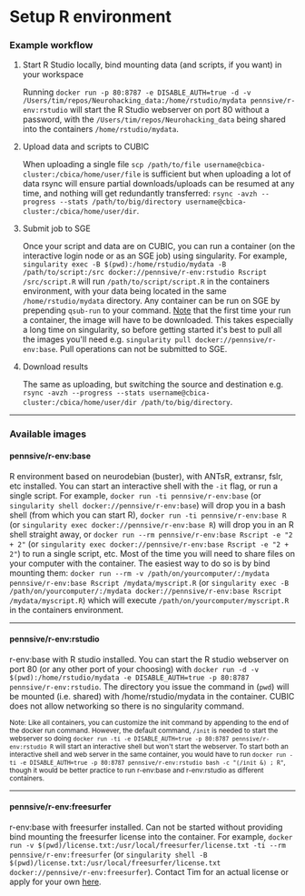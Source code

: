 # Setup R environment

### Example workflow
1. Start R Studio locally, bind mounting data (and scripts, if you want) in your workspace

    Running `docker run -p 80:8787 -e DISABLE_AUTH=true -d -v /Users/tim/repos/Neurohacking_data:/home/rstudio/mydata pennsive/r-env:rstudio` will start the R Studio webserver on port 80 without a password, with the `/Users/tim/repos/Neurohacking_data` being shared into the containers `/home/rstudio/mydata`.

2. Upload data and scripts to CUBIC

    When uploading a single file `scp /path/to/file username@cbica-cluster:/cbica/home/user/file` is sufficient but when uploading a lot of data rsync will ensure partial downloads/uploads can be resumed at any time, and nothing will get redundantly transferred: `rsync -avzh --progress --stats /path/to/big/directory username@cbica-cluster:/cbica/home/user/dir`.

3. Submit job to SGE

    Once your script and data are on CUBIC, you can run a container (on the interactive login node or as an SGE job) using singularity. For example, `singularity exec -B $(pwd):/home/rstudio/mydata -B /path/to/script:/src docker://pennsive/r-env:rstudio Rscript /src/script.R` will run `/path/to/script/script.R` in the containers environment, with your data being located in the same `/home/rstudio/mydata` directory. Any container can be run on SGE by prepending `qsub-run` to your command. <u>Note</u> that the first time your run a container, the image will have to be downloaded. This takes especially a long time on singularity, so before getting started it's best to pull all the images you'll need e.g. `singularity pull docker://pennsive/r-env:base`. Pull operations can not be submitted to SGE.

4. Download results

    The same as uploading, but switching the source and destination e.g. `rsync -avzh --progress --stats username@cbica-cluster:/cbica/home/user/dir /path/to/big/directory`.

---
### Available images
#### pennsive/r-env:base
R environment based on neurodebian (buster), with ANTsR, extransr, fslr, etc installed. You can start an interactive shell with the `-it` flag, or run a single script. For example, `docker run -ti pennsive/r-env:base` (or `singularity shell docker://pennsive/r-env:base`) will drop you in a bash shell (from which you can start R), `docker run -ti pennsive/r-env:base R` (or `singularity exec docker://pennsive/r-env:base R`) will drop you in an R shell straight away, or `docker run --rm pennsive/r-env:base Rscript -e "2 + 2"` (or `singularity exec docker://pennsive/r-env:base Rscript -e "2 + 2"`) to run a single script, etc. Most of the time you will need to share files on your computer with the container. The easiest way to do so is by bind mounting them: `docker run --rm -v /path/on/yourcomputer/:/mydata pennsive/r-env:base Rscript /mydata/myscript.R` (or `singularity exec -B /path/on/yourcomputer/:/mydata docker://pennsive/r-env:base Rscript /mydata/myscript.R`) which will execute `/path/on/yourcomputer/myscript.R` in the containers environment.


--- 
#### pennsive/r-env:rstudio
r-env:base with R studio installed. You can start the R studio webserver on port 80 (or any other port of your choosing) with `docker run -d -v $(pwd):/home/rstudio/mydata -e DISABLE_AUTH=true -p 80:8787 pennsive/r-env:rstudio`. The directory you issue the command in (`pwd`) will be mounted (i.e. shared) with /home/rstudio/mydata in the container. CUBIC does not allow networking so there is no singularity command.

<sub>Note: Like all containers, you can customize the init command by appending to the end of the docker run command. However, the default command, `/init` is needed to start the webserver so doing `docker run -ti -e DISABLE_AUTH=true -p 80:8787 pennsive/r-env:rstudio R` will start an interactive shell but won't start the webserver. To start both an interactive shell and web server in the same container, you would have to run `docker run -ti -e DISABLE_AUTH=true -p 80:8787 pennsive/r-env:rstudio bash -c "(/init &) ; R"`, though it would be better practice to run r-env:base and r-env:rstudio as different containers.</sub>

---

#### pennsive/r-env:freesurfer
r-env:base with freesurfer installed. Can not be started without providing bind mounting the freesurfer license into the container. For example, `docker run -v $(pwd)/license.txt:/usr/local/freesurfer/license.txt -ti --rm pennsive/r-env:freesurfer` (or `singularity shell -B $(pwd)/license.txt:/usr/local/freesurfer/license.txt docker://pennsive/r-env:freesurfer`). Contact Tim for an actual license or apply for your own [here](https://surfer.nmr.mgh.harvard.edu/registration.html).




